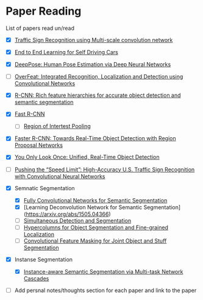 # Paper Reading
List of papers read un/read



- [x] [Traffic Sign Recognition using Multi-scale convolution network](http://yann.lecun.com/exdb/publis/pdf/sermanet-ijcnn-11.pdf) 
- [x] [End to End Learning for Self Driving Cars](https://arxiv.org/pdf/1604.07316.pdf)
- [x] [DeepPose: Human Pose Estimation via Deep Neural Networks](https://arxiv.org/pdf/1312.4659.pdf)
- [ ] [OverFeat: Integrated Recognition, Localization and Detection using Convolutional Networks](https://arxiv.org/pdf/1312.6229.pdf)
- [x] [R-CNN: Rich feature hierarchies for accurate object detection and semantic segmentation](https://arxiv.org/abs/1311.2524)
- [x] [Fast R-CNN ](https://arxiv.org/pdf/1504.08083.pdf)
  - [ ] [Region of Intertest Pooling](https://deepsense.io/region-of-interest-pooling-explained/)
- [x] [Faster R-CNN: Towards Real-Time Object Detection with Region Proposal Networks](https://arxiv.org/abs/1506.01497)
- [x] [You Only Look Once:
Unified, Real-Time Object Detection](https://pjreddie.com/media/files/papers/yolo.pdf)
- [ ] [Pushing the “Speed Limit”: High-Accuracy U.S. Traffic Sign Recognition with Convolutional Neural Networks](http://cvrr.ucsd.edu/publications/2016/Li_final.pdf)

- [x] Semnatic Segmentation 
   - [x] [Fully Convolutional Networks for Semantic Segmentation](./data/fully_conv_net_semantic.pdf)
   - [x] [Learning Deconvolution Network for Semantic Segmentation] (https://arxiv.org/abs/1505.04366)
   - [ ] [Simultaneous Detection and Segmentation](https://arxiv.org/pdf/1407.1808.pdf)
   - [ ] [Hypercolumns for Object Segmentation and Fine-grained Localization](https://arxiv.org/abs/1411.5752)
   - [ ] [Convolutional Feature Masking for Joint Object and Stuff Segmentation](https://arxiv.org/pdf/1412.1283.pdf)
- [x] Instanse Segmentation
   - [x] [Instance-aware Semantic Segmentation via Multi-task Network Cascades](https://arxiv.org/pdf/1512.04412.pdf)

- [ ] Add persnal notes/thoughts section for each paper and link to the paper
